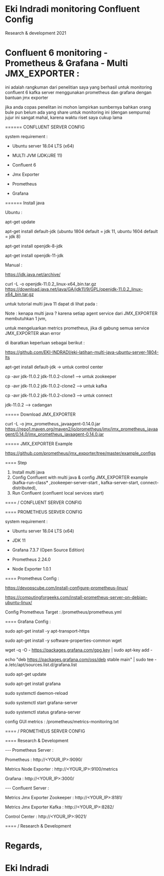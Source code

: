 # Eki Indradi monitoring Confluent Config 

Research & development 2021

# Confluent 6 monitoring - Prometheus & Grafana  - Multi JMX_EXPORTER :

ini adalah rangkuman dari penelitian saya yang berhasil untuk monitoring 
confluent 6 kafka server menggunakan prometheus dan grafana dengan bantuan jmx exporter

jika anda copas penelitan ini mohon lampirkan sumbernya bahkan 
orang bule pun belum ada yang share untuk monitoring ini (dengan sempurna)
jujur ini sangat mahal, karena waktu riset saya cukup lama 


====== CONFLUENT SERVER CONFIG

system requirement : 

- Ubuntu server 18.04 LTS (x64)

- MULTI JVM (JDK/JRE 11)

- Confluent 6

- Jmx Exporter

- Prometheus

- Grafana



====== Install java

Ubuntu :

apt-get update

apt-get install default-jdk  (ubuntu 1804 default = jdk 11, ubuntu 1604 default = jdk 8)

apt-get install openjdk-8-jdk

apt-get install openjdk-11-jdk


Manual :

https://jdk.java.net/archive/


curl -L -o openjdk-11.0.2_linux-x64_bin.tar.gz https://download.java.net/java/GA/jdk11/9/GPL/openjdk-11.0.2_linux-x64_bin.tar.gz

untuk tutorial multi java 11 dapat di lihat pada :


Note : kenapa multi java ? karena setiap agent service dari JMX_EXPORTER membutuhkan 1 jvm, 

untuk mengeluarkan metrics prometheus, jika di gabung semua service JMX_EXPORTER akan error


di ibaratkan keperluan sebagai berikut : 

https://github.com/EKI-INDRADI/eki-latihan-multi-java-ubuntu-server-1804-lts


apt-get install default-jdk -> untuk control center

cp -avr jdk-11.0.2 jdk-11.0.2-clone1 --> untuk zookeeper

cp -avr jdk-11.0.2 jdk-11.0.2-clone2 --> untuk kafka

cp -avr jdk-11.0.2 jdk-11.0.2-clone3 --> untuk connect

jdk-11.0.2 --> cadangan

===== Download JMX_EXPORTER

curl -L -o jmx_prometheus_javaagent-0.14.0.jar https://repo1.maven.org/maven2/io/prometheus/jmx/jmx_prometheus_javaagent/0.14.0/jmx_prometheus_javaagent-0.14.0.jar




===== JMX_EXPORTER Example

https://github.com/prometheus/jmx_exporter/tree/master/example_configs





==== Step

1. Install multi java 
2. Config Confluent with multi java & config JMX_EXPORTER example (kafka-run-class* ,zookeeper-server-start , kafka-server-start, connect-distributed), 
3. Run Confluent (confluent local services start)

==== / CONFLUENT SERVER CONFIG








==== PROMETHEUS SERVER CONFIG

system requirement :

- Ubuntu server 18.04 LTS (x64)

- JDK 11

- Grafana 7.3.7 (Open Source Edition)

- Prometheus 2.24.0

- Node Exporter 1.0.1




==== Prometheus Config :

https://devopscube.com/install-configure-prometheus-linux/

https://computingforgeeks.com/install-prometheus-server-on-debian-ubuntu-linux/


Config Prometheus Target : /prometheus/prometheus.yml


==== Grafana Config :


sudo apt-get install -y apt-transport-https

sudo apt-get install -y software-properties-common wget

wget -q -O - https://packages.grafana.com/gpg.key | sudo apt-key add -

echo "deb https://packages.grafana.com/oss/deb stable main" | sudo tee -a /etc/apt/sources.list.d/grafana.list

sudo apt-get update

sudo apt-get install grafana

sudo systemctl daemon-reload

sudo systemctl start grafana-server

sudo systemctl status grafana-server







config GUI metrics :  /prometheus/metrics-monitoring.txt


==== / PROMETHEUS SERVER CONFIG











==== Research & Development

--- Prometheus Server :

Prometheus : http://<YOUR_IP>:9090/  

Metrics Node Exporter : http://<YOUR_IP>:9100/metrics

Grafana : http://<YOUR_IP>:3000/



--- Confluent Server :

Metrics Jmx Exporter Zookeeper : http://<YOUR_IP>:8181/

Metrics Jmx Exporter Kafka : http://<YOUR_IP>:8282/

Control Center : http://<YOUR_IP>:9021/



==== / Research & Development



# Regards,

# Eki Indradi